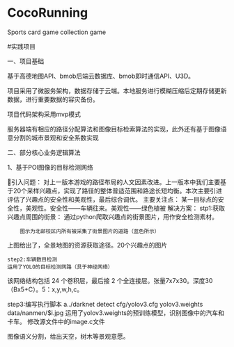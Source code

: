 # CocoRunning
Sports card game collection game

#实践项目

一、项目基础

  基于高德地图API、bmob后端云数据库、bmob即时通信API、U3D。
  
  项目采用了微服务架构，数据存储于云端。本地服务进行模糊压缩后定期存储更新数据，进行重要数据的容灾备份。
  
  项目代码架构采用mvp模式
  
  服务器端有相应的路径分配算法和图像目标检索算法的实现，此外还有基于图像语意分割的城市景观和安全系数实现
  
二、部分核心业务逻辑算法


1、基于POI图像的目标检测网络

引入问题：
	 对上一版本游戏的路径布局的人文因素改进。上一版本中我们主要基于20个采样兴趣点，实现了路径的整体普适范围和路途长短均衡。本次主要引进评估了兴趣点的安全性和美观性，最后综合调优。
主要关注点：
	 某一目标点的安全性，美观性。安全性——车辆往来。美观性——绿色植被
解决方案：
	stp1:获取兴趣点周围的街景：
	通过python爬取兴趣点的街景图片，用作安全检测素材。






















		图示为北邮校区内所有被采集了街景图片的道路（蓝色所示）

上图给出了，全景地图的资源获取途径。20个兴趣点的图片











	step2:车辆数目检测
	运用了YOLO的目标检测网路（具于神经网络）




该网络结构包括 24 个卷积层，最后接 2 个全连接层。张量7x7x30。深度30（Bx5+C）。5：x,y,w,h,c。
	
step3:编写执行脚本
	a../darknet detect cfg/yolov3.cfg yolov3.weights data/nanmen/$i.jpg
运用了yolov3.weights的预训练模型，识别图像中的汽车和卡车。
修改源文件中的image.c文件





图像语义分割，给出天空，树木等景观意愿。



















  
  
